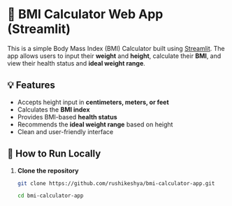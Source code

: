 # 🧮 BMI Calculator Web App (Streamlit)

This is a simple Body Mass Index (BMI) Calculator built using [Streamlit](https://streamlit.io). The app allows users to input their **weight** and **height**, calculate their **BMI**, and view their health status and **ideal weight range**.

## 💡 Features

- Accepts height input in **centimeters, meters, or feet**
- Calculates the **BMI index**
- Provides BMI-based **health status**
- Recommends the **ideal weight range** based on height
- Clean and user-friendly interface

## 🚀 How to Run Locally

1. **Clone the repository**  
   ```bash
   git clone https://github.com/rushikeshya/bmi-calculator-app.git
   
   cd bmi-calculator-app
